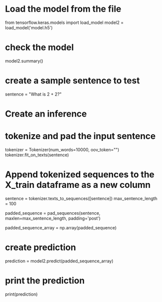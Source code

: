 # Load the model from the file
from tensorflow.keras.models import load_model
model2 = load_model('model.h5')

# check the model
model2.summary()

# create a sample sentence to test
sentence = "What is 2 + 2?"

# Create an inference
# tokenize and pad the input sentence
tokenizer = Tokenizer(num_words=10000, oov_token="<OOV>")
tokenizer.fit_on_texts(sentence)

# Append tokenized sequences to the X_train dataframe as a new column
sentence = tokenizer.texts_to_sequences([sentence])
max_sentence_length = 100

padded_sequence = pad_sequences(sentence, maxlen=max_sentence_length, padding='post')


padded_sequence_array = np.array(padded_sequence)

# create prediction
prediction = model2.predict(padded_sequence_array)

# print the prediction
print(prediction)
